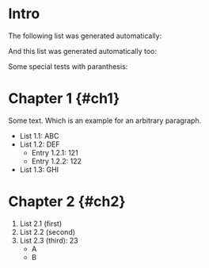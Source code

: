 # Intro

The following list was generated automatically:

<!-- #data-table /Chapter*
     #column Chapter: name()
-->

And this list was generated automatically too:

<!--
#data-table /*/List *
#column Chapter: name(..)
#column List: name(.)
#column Value: value(.)
-->

Some special tests with paranthesis:

<!--
#data-table List ?.? (*)/*
#column List: name(..)
#column First List: name(../../List * (*))
#column Selection: name()
-->

# Chapter 1 {#ch1}

Some text.
Which is an example for an arbitrary paragraph.

* List 1.1: ABC
* List 1.2: DEF
    + Entry 1.2.1: 121
    + Entry 1.2.2: 122
* List 1.3: GHI

# Chapter 2 {#ch2}

1. List 2.1 (first)
2. List 2.2 (second)
3. List 2.3 (third): 23
    * A
    * B
